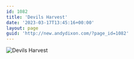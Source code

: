 ```yaml
---
id: 1082
title: 'Devils Harvest'
date: '2023-03-17T13:45:16+00:00'
layout: page
guid: 'http://new.andydixon.com/?page_id=1082'
---
```


![Devils Harvest](https://i0.wp.com/assets.g8x2.ldn.idrivee2-23.com/posters/Devils%20Harvest%2001.jpg?w=1200&ssl=1 "Devils Harvest")